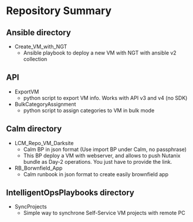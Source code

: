 # Repository Summary
## Ansible directory
- Create_VM_with_NGT
   - Ansible playbook to deploy a new VM with NGT with ansible v2 collection
## API
 - ExportVM
   - python script to export VM info. Works with API v3 and v4 (no SDK)
 - BulkCategoryAssignment
   - python script to assign categories to VM in bulk mode
## Calm directory
- LCM_Repo_VM_Darksite
   - Calm BP in json format (Use import BP under Calm, no passphrase)
   - This BP deploy a VM with webserver, and allows to push Nutanix bundle as Day-2 operations. You just have to provide the link.
- RB_Borwnfield_App
   - Calm runbook in json format to create easily brownfield app
## IntelligentOpsPlaybooks directory
- SyncProjects
   - Simple way to synchrone Self-Service VM projects with remote PC